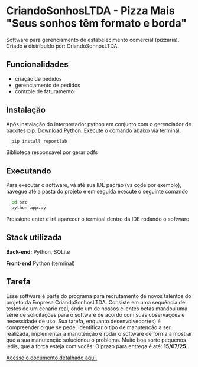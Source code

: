 
# CriandoSonhosLTDA - Pizza Mais "Seus sonhos têm formato e borda"

Software para gerenciamento de estabelecimento comercial (pizzaria). Criado e distribuído por: CriandoSonhosLTDA.


## Funcionalidades

- criação de pedidos
- gerenciamento de pedidos
- controle de faturamento


## Instalação

Após instalação do interpretador python em conjunto com o gerenciador de pacotes pip: [Download Python.](https://www.python.org/downloads/release/python-3105/) Execute o comando abaixo via terminal.
```bash
  pip install reportlab
```
Biblioteca responsável por gerar pdfs

## Executando
Para executar o software, vá até sua IDE padrão (vs code por exemplo), navegue até a pasta do projeto e em seguida execute o seguinte comando
```bash
  cd src
  python app.py
```
Pressione enter e irá aparecer o terminal dentro da IDE rodando o software
## Stack utilizada

**Back-end:** Python, SQLite

**Front-end** Python (terminal)


## Tarefa

Esse software é parte do programa para recrutamento de novos talentos do projeto da Empresa CriandoSonhosLTDA. Consiste em uma sequência de testes de um cenário real, onde um de nossos clientes betas mandou uma série de solicitações para o software de acordo com suas observações e necessidade de uso. Sua tarefa, enquanto desenvolvedor(es) é compreender o que se pede, identificar o tipo de manutenção a ser realizada, implementar a manutenção e rodar o software de forma a mostrar que a sua manutenção solucionou o problema. Muito boa sorte pequenos jedis, que a força esteja com vocês. O prazo para entrega é até: **15/07/25**.

[Acesse o documento detalhado aqui.](https://docs.google.com/document/d/1ko1jYclh1JraTPVI6uLXApfpHNh2PedjnyXawAxyvYQ/edit?usp=sharing)


